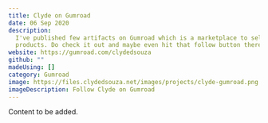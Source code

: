 ```yaml
---
title: Clyde on Gumroad
date: 06 Sep 2020
description:
  I've published few artifacts on Gumroad which is a marketplace to sell
  products. Do check it out and maybe even hit that follow button there.
website: https://gumroad.com/clydedsouza
github: ""
madeUsing: []
category: Gumroad
image: https://files.clydedsouza.net/images/projects/clyde-gumroad.png
imageDescription: Follow Clyde on Gumroad
---
```


Content to be added.

